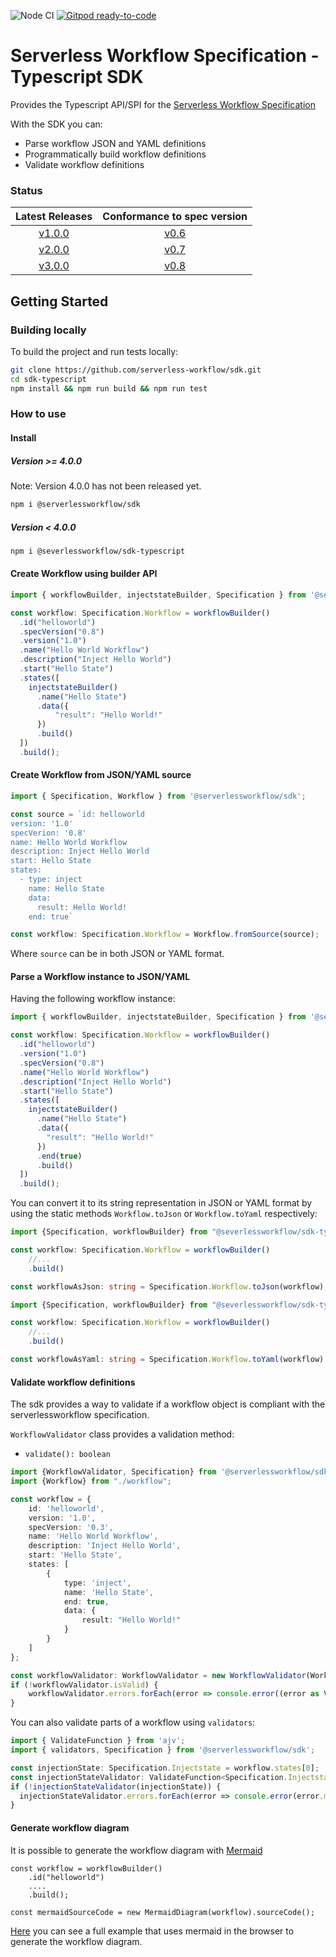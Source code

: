 ![Node CI](https://github.com/serverless-workflow/sdk/workflows/Node%20CI/badge.svg) [![Gitpod ready-to-code](https://img.shields.io/badge/Gitpod-ready--to--code-blue?logo=gitpod)](https://gitpod.io/#https://github.com/serverless-workflow/sdk)

# Serverless Workflow Specification - Typescript SDK

Provides the Typescript API/SPI for the [Serverless Workflow Specification](https://github.com/serverlessworkflow/specification)

With the SDK you can:
* Parse workflow JSON and YAML definitions
* Programmatically build workflow definitions
* Validate workflow definitions


### Status

| Latest Releases | Conformance to spec version |
| :---: | :---: |
| [v1.0.0](https://github.com/serverless-workflow/sdk/releases/) | [v0.6](https://github.com/serverlessworkflow/specification/tree/0.6.x) |
| [v2.0.0](https://github.com/serverless-workflow/sdk/releases/) | [v0.7](https://github.com/serverlessworkflow/specification/tree/0.7.x) |
| [v3.0.0](https://github.com/serverless-workflow/sdk/releases/) | [v0.8](https://github.com/serverlessworkflow/specification/tree/0.8.x) |



## Getting Started

### Building locally

To build the project and run tests locally:

```sh
git clone https://github.com/serverless-workflow/sdk.git
cd sdk-typescript
npm install && npm run build && npm run test
```


### How to use

#### Install


##### Version  >= 4.0.0
Note: Version 4.0.0 has not been released yet.
```sh
npm i @serverlessworkflow/sdk
```


##### Version  < 4.0.0
```sh
npm i @severlessworkflow/sdk-typescript
```



#### Create Workflow using builder API

```typescript
import { workflowBuilder, injectstateBuilder, Specification } from '@serverlessworkflow/sdk';

const workflow: Specification.Workflow = workflowBuilder()
  .id("helloworld")
  .specVersion("0.8")
  .version("1.0")
  .name("Hello World Workflow")
  .description("Inject Hello World")
  .start("Hello State")
  .states([
    injectstateBuilder()
      .name("Hello State")
      .data({
          "result": "Hello World!"
      })
      .build()
  ])
  .build();
```

#### Create Workflow from JSON/YAML source

```typescript
import { Specification, Workflow } from '@serverlessworkflow/sdk';

const source = `id: helloworld
version: '1.0'
specVerion: '0.8'
name: Hello World Workflow
description: Inject Hello World
start: Hello State
states:
  - type: inject
    name: Hello State
    data:
      result: Hello World!
    end: true`

const workflow: Specification.Workflow = Workflow.fromSource(source);
```
Where `source` can be in both JSON or YAML format. 

#### Parse a Workflow instance to JSON/YAML

Having the following workflow instance:

```typescript
import { workflowBuilder, injectstateBuilder, Specification } from '@serverlessworkflow/sdk';

const workflow: Specification.Workflow = workflowBuilder()
  .id("helloworld")
  .version("1.0")
  .specVersion("0.8")
  .name("Hello World Workflow")
  .description("Inject Hello World")
  .start("Hello State")
  .states([
    injectstateBuilder()
      .name("Hello State")
      .data({
        "result": "Hello World!"
      })
      .end(true)
      .build()
  ])
  .build();
```

You can convert it to its string representation in JSON or YAML format 
by using the static methods `Workflow.toJson` or `Workflow.toYaml` respectively:

```typescript
import {Specification, workflowBuilder} from "@severlessworkflow/sdk-typescript";

const workflow: Specification.Workflow = workflowBuilder()
    //...
    .build()

const workflowAsJson: string = Specification.Workflow.toJson(workflow);
```

```typescript
import {Specification, workflowBuilder} from "@severlessworkflow/sdk-typescript";

const workflow: Specification.Workflow = workflowBuilder()
    //...
    .build()

const workflowAsYaml: string = Specification.Workflow.toYaml(workflow);
```


#### Validate workflow definitions

The sdk provides a way to validate if a workflow object is compliant with the serverlessworkflow specification.

`WorkflowValidator` class provides a validation method: 

- `validate(): boolean`

```typescript
import {WorkflowValidator, Specification} from '@serverlessworkflow/sdk';
import {Workflow} from "./workflow";

const workflow = {
    id: 'helloworld',
    version: '1.0',
    specVersion: '0.3',
    name: 'Hello World Workflow',
    description: 'Inject Hello World',
    start: 'Hello State',
    states: [
        {
            type: 'inject',
            name: 'Hello State',
            end: true,
            data: {
                result: "Hello World!"
            }
        }
    ]
};

const workflowValidator: WorkflowValidator = new WorkflowValidator(Workflow.fromSource(JSON.stringify(workflow)));
if (!workflowValidator.isValid) {
    workflowValidator.errors.forEach(error => console.error((error as ValidationError).message));
}
```

You can also validate parts of a workflow using `validators`:

```typescript
import { ValidateFunction } from 'ajv';
import { validators, Specification } from '@serverlessworkflow/sdk';

const injectionState: Specification.Injectstate = workflow.states[0];
const injectionStateValidator: ValidateFunction<Specification.Injectstate> = validators.get('Injectstate');
if (!injectionStateValidator(injectionState)) {
  injectionStateValidator.errors.forEach(error => console.error(error.message));
}
```


#### Generate workflow diagram

It is possible to generate the workflow diagram with [Mermaid](https://github.com/mermaid-js/mermaid)


```
const workflow = workflowBuilder()
    .id("helloworld")
    ....
    .build();

const mermaidSourceCode = new MermaidDiagram(workflow).sourceCode();
```

[Here](./examples/browser/mermaid.html) you can see a full example that uses mermaid in the browser to generate the workflow diagram.
